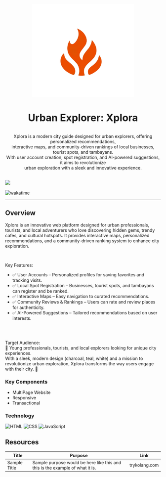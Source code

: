 
<br/>

<br />
<div align="center">
  <a href="https://github.com/Hermayni/AWD-Xplora-Fuecoco">
    <img src="./assets/img/Fuecoco Logo.png" alt="Fuecoco" width="330" height="300">
  </a>
  <h3 align="center" style="font-size: 32px;">Urban Explorer: Xplora</h3>
</div>
<div align="center">
   Xplora is a modern city guide designed for urban explorers, offering personalized recommendations,
 <br> interactive maps, and community-driven rankings of local businesses, tourist spots, and tambayans.
  <br> With user account creation, spot registration, and AI-powered suggestions, it aims to revolutionize
   <br>urban exploration with a sleek and innovative experience.
</div>

<br />

![](https://visit-counter.vercel.app/counter.png?page=Hermayni/AWD-Xplora-Fuecoco)

[![wakatime](https://wakatime.com/badge/user/a2072801-af1c-46f2-bf22-b5174fd65c38.svg)](https://wakatime.com/badge/user/018dd99a-4985-4f98-8216-6ca6fe2ce0f8/project/63501637-9a31-42f0-960d-4d0ab47977f8)

---
## Overview
Xplora is an innovative web platform designed for urban professionals, tourists, and local adventurers who love discovering hidden gems, trendy cafes, and cultural hotspots. It provides interactive maps, personalized recommendations, and a community-driven ranking system to enhance city exploration.

<br>

Key Features:

- ✅ User Accounts – Personalized profiles for saving favorites and tracking visits.
- ✅ Local Spot Registration – Businesses, tourist spots, and tambayans can register and be ranked.
- ✅ Interactive Maps – Easy navigation to curated recommendations.
- ✅ Community Reviews & Rankings – Users can rate and review places for authenticity.
- ✅ AI-Powered Suggestions – Tailored recommendations based on user interests.
<br>
<br>

Target Audience:
<br>
🔹 Young professionals, tourists, and local explorers looking for unique city experiences.
<br>
With a sleek, modern design (charcoal, teal, white) and a mission to revolutionize urban exploration, Xplora transforms the way users engage with their city. 🚀

### Key Components

- MultiPage Website
- Responsive
- Transactional

### Technology
<!-- TODO: List of Technology Used -->
![HTML](https://img.shields.io/badge/HTML-E34F26?style=for-the-badge&logo=html5&logoColor=white)
![CSS](https://img.shields.io/badge/CSS-1572B6?style=for-the-badge&logo=css3&logoColor=white)
![JavaScript](https://img.shields.io/badge/JavaScript-F7DF1E?style=for-the-badge&logo=javascript&logoColor=white)


## Resources


| Title | Purpose | Link |
|-|-|-|
| Sample Title | Sample purpose would be here like this and this is the example of what it is. | trykolang.com |